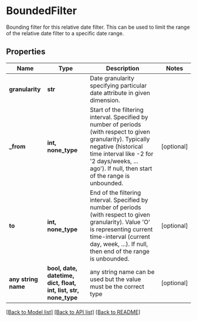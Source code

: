 # BoundedFilter

Bounding filter for this relative date filter. This can be used to limit the range of the relative date filter to a specific date range.

## Properties
Name | Type | Description | Notes
------------ | ------------- | ------------- | -------------
**granularity** | **str** | Date granularity specifying particular date attribute in given dimension. | 
**_from** | **int, none_type** | Start of the filtering interval. Specified by number of periods (with respect to given granularity). Typically negative (historical time interval like -2 for &#39;2 days/weeks, ... ago&#39;). If null, then start of the range is unbounded. | [optional] 
**to** | **int, none_type** | End of the filtering interval. Specified by number of periods (with respect to given granularity). Value &#39;O&#39; is representing current time-interval (current day, week, ...). If null, then end of the range is unbounded. | [optional] 
**any string name** | **bool, date, datetime, dict, float, int, list, str, none_type** | any string name can be used but the value must be the correct type | [optional]

[[Back to Model list]](../README.md#documentation-for-models) [[Back to API list]](../README.md#documentation-for-api-endpoints) [[Back to README]](../README.md)



